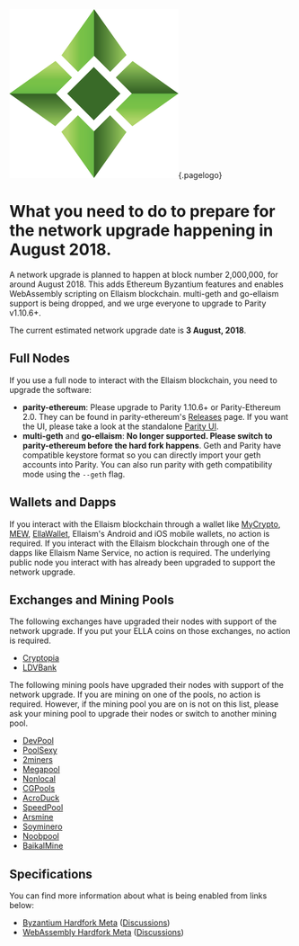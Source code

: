 ![Logo](/uploads/logo.png "Logo"){.pagelogo}
<!-- TITLE: WebAssembly and Byzantium Network Upgrade -->
<!-- SUBTITLE: A stable network with no premine and no dev fees -->

# What you need to do to prepare for the network upgrade happening in August 2018.

A network upgrade is planned to happen at block number 2,000,000, for around August 2018. This adds Ethereum Byzantium features and enables WebAssembly scripting on Ellaism blockchain. multi-geth and go-ellaism support is being dropped, and we urge everyone to upgrade to Parity v1.10.6+.

The current estimated network upgrade date is **3 August, 2018**.

## Full Nodes

If you use a full node to interact with the Ellaism blockchain, you need to upgrade the software:

* **parity-ethereum**: Please upgrade to Parity 1.10.6+ or Parity-Ethereum 2.0. They can be found in parity-ethereum's [Releases](https://github.com/paritytech/parity-ethereum/releases) page. If you want the UI, please take a look at the standalone [Parity UI](https://github.com/Parity-JS/shell/releases).
* **multi-geth** and **go-ellaism**: **No longer supported. Please switch to parity-ethereum before the hard fork happens**. Geth and Parity have compatible keystore format so you can directly import your geth accounts into Parity. You can also run parity with geth compatibility mode using the `--geth` flag.

## Wallets and Dapps

If you interact with the Ellaism blockchain through a wallet like [MyCrypto](https://mycrypto.com/), [MEW](https://myetherwallet.com/), [EllaWallet](https://ellaism.github.io/ellawallet), Ellaism's Android and iOS mobile wallets, no action is required. If you interact with the Ellaism blockchain through one of the dapps like Ellaism Name Service, no action is required. The underlying public node you interact with has already been upgraded to support the network upgrade.

## Exchanges and Mining Pools

The following exchanges have upgraded their nodes with support of the network upgrade. If you put your ELLA coins on those exchanges, no action is required.

* [Cryptopia](https://www.cryptopia.co.nz/)
* [LDVBank](https://ldvbank.com/en-us/trading/)

The following mining pools have upgraded their nodes with support of the network upgrade. If you are mining on one of the pools, no action is required. However, if the mining pool you are on is not on this list, please ask your mining pool to upgrade their nodes or switch to another mining pool.

* [DevPool](http://pool.ellaism.org/)
* [PoolSexy](http://ella.pool.sexy/)
* [2miners](https://2miners.com/)
* [Megapool](http://megapool.io/ella)
* [Nonlocal](https://pool.nonlocal.ca/)
* [CGPools](https://ella.cgpools.io/)
* [AcroDuck](https://ellapool.acroduck.de/)
* [SpeedPool](https://ella-speedpool.com)
* [Arsmine](http://ella.arsmine.com)
* [Soyminero](http://ella.soyminero.es)
* [Noobpool](http://ella.noobpool.com)
* [BaikalMine](http://pool.baikalmine.com/en/ella/)


## Specifications

You can find more information about what is being enabled from links below:

* [Byzantium Hardfork Meta](https://github.com/ellaism/specs/blob/master/specs/2018-0004-byzantium.md) ([Discussions](https://github.com/ellaism/specs/issues/12))
* [WebAssembly Hardfork Meta](https://github.com/ellaism/specs/blob/master/specs/2018-0003-wasm-hardfork.md) ([Discussions](https://github.com/ellaism/specs/issues/11))